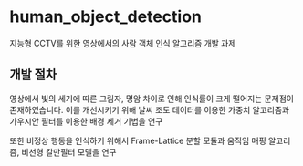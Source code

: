 # human_object_detection
지능형 CCTV를 위한 영상에서의 사람 객체 인식 알고리즘 개발 과제

## 개발 절차
영상에서 빛의 세기에 따른 그림자, 명암 차이로 인해 인식률이 크게 떨어지는 문제점이 존재하였습니다. 
이를 개선시키기 위해 날씨 조도 데이터를 이용한 가중치 알고리즘과 가우시안 필터를 이용한 배경 제거 기법을 연구

또한 비정상 행동을 인식하기 위해서 Frame-Lattice 분할 모듈과 움직임 매핑 알고리즘, 비선형 칼만필터 모델을 연구


